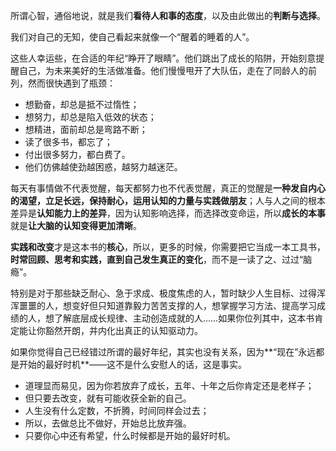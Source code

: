 

所谓心智，通俗地说，就是我们**看待人和事的态度**，以及由此做出的**判断与选择**。

我们对自己的无知，使自己看起来就像一个“醒着的睡着的人”。

这些人幸运些，在合适的年纪“睁开了眼睛”。他们跳出了成长的陷阱，开始刻意提醒自己，为未来美好的生活做准备。他们慢慢甩开了大队伍，走在了同龄人的前列，然而很快遇到了瓶颈：

- 想勤奋，却总是抵不过惰性；
- 想努力，却总是陷入低效的状态；
- 想精进，面前却总是弯路不断；
- 读了很多书，都忘了；
- 付出很多努力，都白费了。
- 他们仿佛越使劲越困惑，越努力越迷茫。

每天有事情做不代表觉醒，每天都努力也不代表觉醒，真正的觉醒是**一种发自内心的渴望，立足长远，保持耐心，运用认知的力量与实践做朋友**；人与人之间的根本差异是**认知能力上的差异**，因为认知影响选择，而选择改变命运，所以**成长的本事**就是**让大脑的认知变得更加清晰**。

**实践和改变**才是这本书的**核心**，所以，更多的时候，你需要把它当成一本工具书，**时常回顾、思考和实践，直到自己发生真正的变化**，而不是一读了之、过过“脑瘾”。

特别是对于那些缺乏耐心、急于求成、极度焦虑的人，暂时缺少人生目标、过得浑浑噩噩的人，想变好但只知道靠毅力苦苦支撑的人，想掌握学习方法、提高学习成绩的人，想了解底层成长规律、主动创造成就的人……如果你位列其中，这本书肯定能让你豁然开朗，并内化出真正的认知驱动力。

如果你觉得自己已经错过所谓的最好年纪，其实也没有关系，因为**“现在”永远都是开始的最好时机**——这不是什么安慰人的话，这是事实。

- 道理显而易见，因为你若放弃了成长，五年、十年之后你肯定还是老样子；
- 但只要去改变，就有可能收获全新的自己。
- 人生没有什么定数，不折腾，时间同样会过去；
- 所以，去做总比不做好，开始总比放弃强。
- 只要你心中还有希望，什么时候都是开始的最好时机。





